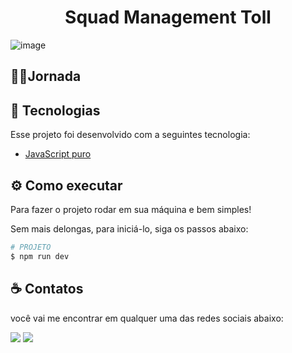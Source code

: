 <h1 align="center">
  Squad Management Toll
</h1>

![image](https://user-images.githubusercontent.com/84051326/183400021-ab705600-ab6c-4b8f-a0a2-da3179693bc4.png)

## 🏃‍♂️Jornada

## 🧪 Tecnologias

Esse projeto foi desenvolvido com a seguintes tecnologia:

- [JavaScript puro ](https://www.javascript.com/)

## ⚙️ Como executar

Para fazer o projeto rodar em sua máquina e bem simples!

Sem mais delongas, para iniciá-lo, siga os passos abaixo:

```sh
# PROJETO
$ npm run dev
```

## ☕ Contatos

você vai me encontrar em qualquer uma das redes sociais abaixo:

<a href="lucas: lucassantos.dsilv@gmail.com"><img src="https://img.shields.io/badge/-Gmail-%23EA4335?style=for-the-badge&logo=gmail&logoColor=white" target="_blank" margin-right="10px"></a>
<a href="https://www.linkedin.com/in/lucasasntos-s/" target="_blank"><img src="https://img.shields.io/badge/-LinkedIn-%230077B5?style=for-the-badge&logo=linkedin&logoColor=white" target="_blank"></a>
